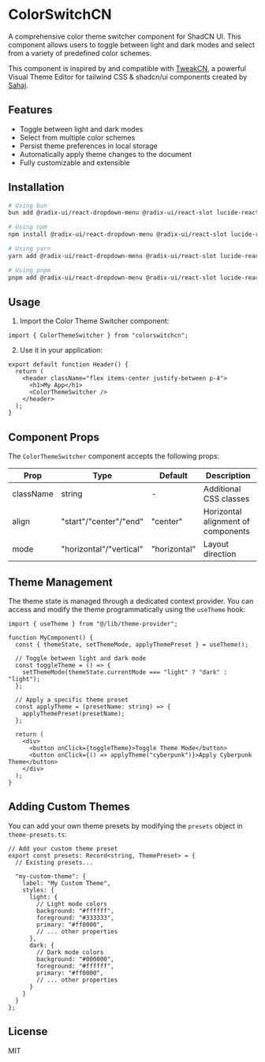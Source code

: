 # ColorSwitchCN

A comprehensive color theme switcher component for ShadCN UI. This component allows users to toggle between light and dark modes and select from a variety of predefined color schemes.

This component is inspired by and compatible with [TweakCN](https://tweakcn.com), a powerful Visual Theme Editor for tailwind CSS & shadcn/ui components created by [Sahaj](https://github.com/jnsahaj).

## Features

- Toggle between light and dark modes
- Select from multiple color schemes
- Persist theme preferences in local storage
- Automatically apply theme changes to the document
- Fully customizable and extensible

## Installation

```bash
# Using bun
bun add @radix-ui/react-dropdown-menu @radix-ui/react-slot lucide-react

# Using npm
npm install @radix-ui/react-dropdown-menu @radix-ui/react-slot lucide-react

# Using yarn
yarn add @radix-ui/react-dropdown-menu @radix-ui/react-slot lucide-react

# Using pnpm
pnpm add @radix-ui/react-dropdown-menu @radix-ui/react-slot lucide-react
```

## Usage

1. Import the Color Theme Switcher component:

```tsx
import { ColorThemeSwitcher } from "colorswitchcn";
```

2. Use it in your application:

```tsx
export default function Header() {
  return (
    <header className="flex items-center justify-between p-4">
      <h1>My App</h1>
      <ColorThemeSwitcher />
    </header>
  );
}
```

## Component Props

The `ColorThemeSwitcher` component accepts the following props:

| Prop      | Type                    | Default       | Description                          |
|-----------|-------------------------|---------------|--------------------------------------|
| className | string                  | -             | Additional CSS classes               |
| align     | "start"/"center"/"end"  | "center"      | Horizontal alignment of components   |
| mode      | "horizontal"/"vertical" | "horizontal"  | Layout direction                     |

## Theme Management

The theme state is managed through a dedicated context provider. You can access and modify the theme programmatically using the `useTheme` hook:

```tsx
import { useTheme } from "@/lib/theme-provider";

function MyComponent() {
  const { themeState, setThemeMode, applyThemePreset } = useTheme();

  // Toggle between light and dark mode
  const toggleTheme = () => {
    setThemeMode(themeState.currentMode === "light" ? "dark" : "light");
  };

  // Apply a specific theme preset
  const applyTheme = (presetName: string) => {
    applyThemePreset(presetName);
  };

  return (
    <div>
      <button onClick={toggleTheme}>Toggle Theme Mode</button>
      <button onClick={() => applyTheme("cyberpunk")}>Apply Cyberpunk Theme</button>
    </div>
  );
}
```

## Adding Custom Themes

You can add your own theme presets by modifying the `presets` object in `theme-presets.ts`:

```tsx
// Add your custom theme preset
export const presets: Record<string, ThemePreset> = {
  // Existing presets...
  
  "my-custom-theme": {
    label: "My Custom Theme",
    styles: {
      light: {
        // Light mode colors
        background: "#ffffff",
        foreground: "#333333",
        primary: "#ff0000",
        // ... other properties
      },
      dark: {
        // Dark mode colors
        background: "#000000",
        foreground: "#ffffff",
        primary: "#ff0000",
        // ... other properties
      }
    }
  }
};
```

## License

MIT
